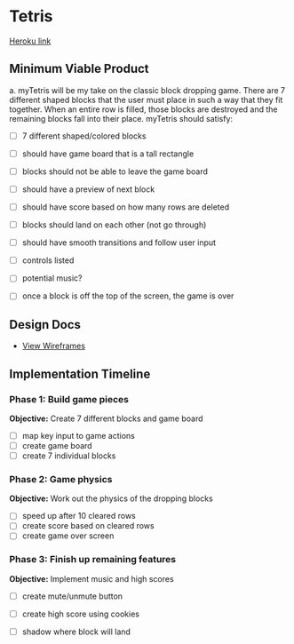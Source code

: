 # Tetris

[Heroku link][heroku]

[heroku]: https://www.google.com

## Minimum Viable Product

a.	myTetris will be my take on the classic block dropping game. There are 7 different shaped blocks that the user must place in such a way that they fit together. When an entire row is filled, those blocks are destroyed and the remaining blocks fall into their place. myTetris should satisfy:


- [ ] 7 different shaped/colored blocks
- [ ] should have game board that is a tall rectangle
- [ ] blocks should not be able to leave the game board
- [ ] should have a preview of next block
- [ ] should have score based on how many rows are deleted
- [ ] blocks should land on each other (not go through)
- [ ] should have smooth transitions and follow user input
- [ ] controls listed
- [ ] potential music?
- [ ] once a block is off the top of the screen, the game is over


## Design Docs
* [View Wireframes][views]

[views]: docs/views

## Implementation Timeline

### Phase 1: Build game pieces

**Objective:** Create 7 different blocks and game board

- [ ] map key input to game actions
- [ ] create game board
- [ ] create 7 individual blocks

### Phase 2: Game physics

**Objective:** Work out the physics of the dropping blocks

- [ ] speed up after 10 cleared rows
- [ ] create score based on cleared rows
- [ ] create game over screen

### Phase 3: Finish up remaining features

**Objective:** Implement music and high scores

- [ ] create mute/unmute button
- [ ] create high score using cookies
- [ ] shadow where block will land



[phase-one]: docs/phases/phase1.md
[phase-two]: docs/phases/phase2.md
[phase-three]: docs/phases/phase3.md
